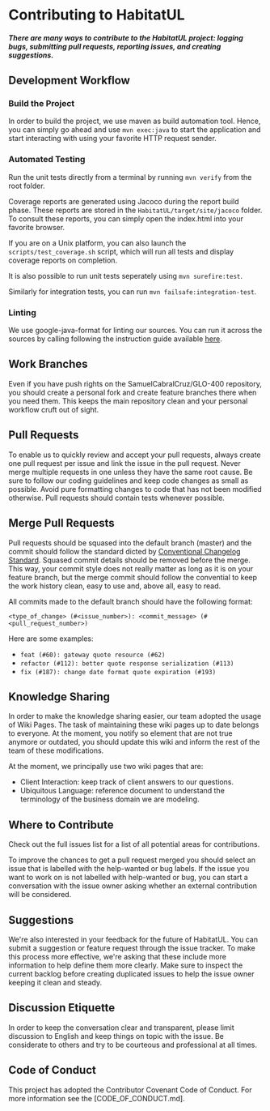 # Contributing to HabitatUL

##### There are many ways to contribute to the HabitatUL project: logging bugs, submitting pull requests, reporting issues, and creating suggestions.

## Development Workflow

### Build the Project

In order to build the project, we use maven as build automation tool. Hence, you can simply go ahead and use `mvn exec:java` to start the application and start interacting with using your favorite HTTP request sender.

### Automated Testing

Run the unit tests directly from a terminal by running `mvn verify` from the root folder.

Coverage reports are generated using Jacoco during the report build phase. These reports are stored in the `HabitatUL/target/site/jacoco` folder. To consult these reports, you can simply open the index.html into your favorite browser.

If you are on a Unix platform, you can also launch the `scripts/test_coverage.sh` script, which will run all tests and display coverage reports on completion.

It is also possible to run unit tests seperately using `mvn surefire:test`.

Similarly for integration tests, you can run `mvn failsafe:integration-test`.

### Linting

We use google-java-format for linting our sources. You can run it across the sources by calling following the instruction guide available [here](https://github.com/google/google-java-format).

## Work Branches

Even if you have push rights on the SamuelCabralCruz/GLO-400 repository, you should create a personal fork and create feature branches there when you need them. This keeps the main repository clean and your personal workflow cruft out of sight.

## Pull Requests

To enable us to quickly review and accept your pull requests, always create one pull request per issue and link the issue in the pull request. Never merge multiple requests in one unless they have the same root cause. Be sure to follow our coding guidelines and keep code changes as small as possible. Avoid pure formatting changes to code that has not been modified otherwise. Pull requests should contain tests whenever possible.

## Merge Pull Requests

Pull requests should be squased into the default branch (master) and the commit should follow the standard dicted by [Conventional Changelog Standard](https://github.com/conventional-changelog/conventional-changelog-config-spec/blob/master/versions/2.1.0/README.md). Squased commit details should be removed before the merge. This way, your commit style does not really matter as long as it is on your feature branch, but the merge commit should follow the convential to keep the work history clean, easy to use and, above all, easy to read.

All commits made to the default branch should have the following format:

```<type_of_change> (#<issue_number>): <commit_message> (#<pull_request_number>)```

Here are some examples:

- `feat (#60): gateway quote resource (#62)`
- `refactor (#112): better quote response serialization (#113)`
- `fix (#187): change date format quote expiration (#193)`

## Knowledge Sharing

In order to make the knowledge sharing easier, our team adopted the usage of Wiki Pages. The task of maintaining these wiki pages up to date belongs to everyone. At the moment, you notify so element that are not true anymore or outdated, you should update this wiki and inform the rest of the team of these modifications.

At the moment, we principally use two wiki pages that are:

- Client Interaction: keep track of client answers to our questions.
- Ubiquitous Language: reference document to understand the terminology of the business domain we are modeling.

## Where to Contribute

Check out the full issues list for a list of all potential areas for contributions.

To improve the chances to get a pull request merged you should select an issue that is labelled with the help-wanted or bug labels. If the issue you want to work on is not labelled with help-wanted or bug, you can start a conversation with the issue owner asking whether an external contribution will be considered.

## Suggestions

We're also interested in your feedback for the future of HabitatUL. You can submit a suggestion or feature request through the issue tracker. To make this process more effective, we're asking that these include more information to help define them more clearly. Make sure to inspect the current backlog before creating duplicated issues to help the issue owner keeping it clean and steady.

## Discussion Etiquette

In order to keep the conversation clear and transparent, please limit discussion to English and keep things on topic with the issue. Be considerate to others and try to be courteous and professional at all times.

## Code of Conduct

This project has adopted the Contributor Covenant Code of Conduct. For more information see the [CODE_OF_CONDUCT.md].
